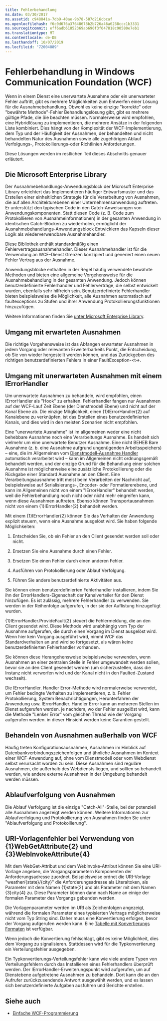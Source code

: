 ```yaml
---
title: Fehlerbehandlung
ms.date: 03/30/2017
ms.assetid: c948841a-7db9-40ae-9b78-587d216cbcaf
ms.openlocfilehash: f6c0d676a37648678b2b726a46a6238ccc1b3331
ms.sourcegitcommit: eff6adb61852369ab690f3f047818c90580e7eb1
ms.translationtype: MT
ms.contentlocale: de-DE
ms.lasthandoff: 10/07/2019
ms.locfileid: "72004889"
---
```

# <a name="error-handling-in-windows-communication-foundation-wcf"></a>Fehlerbehandlung in Windows Communication Foundation (WCF)

Wenn in einem Dienst eine unerwartete Ausnahme oder ein unerwarteter Fehler auftritt, gibt es mehrere Möglichkeiten zum Entwerfen einer Lösung für die Ausnahmebehandlung. Obwohl es keine einzige "korrekte" oder "bewährte Methode"-Fehler Behandlungslösung gibt, gibt es mehrere gültige Pfade, die Sie beachten müssen. Normalerweise wird empfohlen, eine Hybridlösung zu implementieren, die mehrere Ansätze in der folgenden Liste kombiniert. Dies hängt von der Komplexität der WCF-Implementierung, dem Typ und der Häufigkeit der Ausnahmen, der behandelten und nicht behandelten Natur des Ausnahmen sowie alle zugehörigen Ablauf Verfolgungs-, Protokollierungs-oder Richtlinien Anforderungen.

Diese Lösungen werden im restlichen Teil dieses Abschnitts genauer erläutert.

## <a name="the-microsoft-enterprise-library"></a>Die Microsoft Enterprise Library

Der Ausnahmebehandlungs-Anwendungsblock der Microsoft Enterprise Library erleichtert das Implementieren häufiger Entwurfsmuster und das Erstellen einer einheitlichen Strategie für die Verarbeitung von Ausnahmen, die auf allen Architekturebenen einer Unternehmensanwendung auftreten. Er unterstützt den typischen Code in den Catch-Anweisungen von Anwendungskomponenten. Statt diesen Code (z. B. Code zum Protokollieren von Ausnahmeinformationen) in der gesamten Anwendung in identischen Catch-Blöcken zu wiederholen, ermöglicht der Ausnahmebehandlungs-Anwendungsblock Entwicklern das Kapseln dieser Logik als wiederverwendbare Ausnahmehandler.

Diese Bibliothek enthält standardmäßig einen Fehlervertragsausnahmehandler. Dieser Ausnahmehandler ist für die Verwendung an WCF-Dienst Grenzen konzipiert und generiert einen neuen Fehler Vertrag aus der Ausnahme.

Anwendungsblöcke enthalten in der Regel häufig verwendete bewährte Methoden und bieten eine allgemeine Vorgehensweise für die Ausnahmebehandlung in der gesamten Anwendung. Jedoch können benutzerdefinierte Fehlerhandler und Fehlerverträge, die selbst entwickelt wurden, ebenfalls sehr hilfreich sein. Benutzerdefinierte Fehlerhandler bieten beispielsweise die Möglichkeit, alle Ausnahmen automatisch auf faultexceptions zu Stufen und ihrer Anwendung Protokollierungsfunktionen hinzuzufügen.

Weitere Informationen finden Sie [unter Microsoft Enterprise Library](https://docs.microsoft.com/previous-versions/msp-n-p/ff632023(v=pandp.10)).

## <a name="dealing-with-expected-exceptions"></a>Umgang mit erwarteten Ausnahmen

Die richtige Vorgehensweise ist das Abfangen erwarteter Ausnahmen in jedem Vorgang oder relevanten Erweiterbarkeits Punkt, die Entscheidung, ob Sie von wieder hergestellt werden können, und das Zurückgeben des richtigen benutzerdefinierten Fehlers in einer FaultException-\<t->.
  
## <a name="dealing-with-unexpected-exceptions-using-an-ierrorhandler"></a>Umgang mit unerwarteten Ausnahmen mit einem IErrorHandler

Um unerwartete Ausnahmen zu behandeln, wird empfohlen, einen IErrorHandler als "Hook" zu erhalten. Fehlerhandler fangen nur Ausnahmen auf der WCF-Lauf Zeit Ebene (der Dienstmodell Ebene) und nicht auf der Kanal Ebene ab. Die einzige Möglichkeit, einen {1}IErrorHandler{2} auf Kanalebene zu verknüpfen, ist das Erstellen eines benutzerdefinierten Kanals, und dies wird in den meisten Szenarien nicht empfohlen.

Eine "unerwartete Ausnahme" ist im allgemeinen weder eine nicht behebbare Ausnahme noch eine Verarbeitungs Ausnahme. Es handelt sich vielmehr um eine unerwartete Benutzer Ausnahme. Eine nicht BEHEB Bare Ausnahme (z. b. eine Ausnahme aufgrund ungenügenden Arbeitsspeichers) – eine, die im Allgemeinen vom [Dienstmodell-Ausnahme Handler](xref:System.ServiceModel.Dispatcher.ExceptionHandler) automatisch verarbeitet wird – kann im Allgemeinen nicht ordnungsgemäß behandelt werden, und der einzige Grund für die Behandlung einer solchen Ausnahme ist möglicherweise eine zusätzliche Protokollierung oder die Rückgabe einer Standard Ausnahme an den Client. Eine Verarbeitungsausnahme tritt meist beim Verarbeiten der Nachricht auf, beispielsweise auf Serialisierungs-, Encoder- oder Formatiererebene, und kann im Allgemeinen nicht von einem "IErrorHandler" behandelt werden, weil die Fehlerbehandlung noch nicht oder nicht mehr eingreifen kann, wenn diese Ausnahmen auftreten. Ebenso können Transportausnahmen nicht von einem {1}IErrorHandler{2} behandelt werden.

Mit einem {1}IErrorHandler{2} können Sie das Verhalten der Anwendung explizit steuern, wenn eine Ausnahme ausgelöst wird. Sie haben folgende Möglichkeiten:  

1. Entscheiden Sie, ob ein Fehler an den Client gesendet werden soll oder nicht.

2. Ersetzen Sie eine Ausnahme durch einen Fehler.

3. Ersetzen Sie einen Fehler durch einen anderen Fehler.

4. Ausführen von Protokollierung oder Ablauf Verfolgung.

5. Führen Sie andere benutzerdefinierte Aktivitäten aus.

Sie können einen benutzerdefinierten Fehlerhandler installieren, indem Sie ihn der ErrorHandlers-Eigenschaft der Kanalverteiler für den Dienst hinzufügen.  Es ist zulässig, mehrere Fehlerhandler zu verwenden. Sie werden in der Reihenfolge aufgerufen, in der sie der Auflistung hinzugefügt wurden.

{1}IErrorHandler.ProvideFault{2} steuert die Fehlermeldung, die an den Client gesendet wird. Diese Methode wird unabhängig vom Typ der Ausnahme aufgerufen, die durch einen Vorgang im Dienst ausgelöst wird. Wenn hier kein Vorgang ausgeführt wird, nimmt WCF das Standardverhalten an und wird so fortgesetzt, als wären keine benutzerdefinierten Fehlerhandler vorhanden.

Sie können diese Herangehensweise beispielsweise verwenden, wenn Ausnahmen an einer zentralen Stelle in Fehler umgewandelt werden sollen, bevor sie an den Client gesendet werden (um sicherzustellen, dass die Instanz nicht verworfen wird und der Kanal nicht in den Faulted-Zustand wechselt).

Die IErrorHandler. Handler Error-Methode wird normalerweise verwendet, um Fehler bedingte Verhalten zu implementieren, z. b. Fehler Protokollierung, System Benachrichtigungen, Herunterfahren der Anwendung usw. IErrorHandler. Handler Error kann an mehreren Stellen im Dienst aufgerufen werden. je nachdem, wo der Fehler ausgelöst wird, kann die Methode "Lenker Error" vom gleichen Thread wie der Vorgang aufgerufen werden. in dieser Hinsicht werden keine Garantien gestellt.

## <a name="dealing-with-exceptions-outside-wcf"></a>Behandeln von Ausnahmen außerhalb von WCF

Häufig treten Konfigurationsausnahmen, Ausnahmen im Hinblick auf Datenbankverbindungszeichenfolgen und ähnliche Ausnahmen im Kontext einer WCF-Anwendung auf, ohne vom Dienstmodell oder vom Webdienst selbst verursacht worden zu sein. Diese Ausnahmen sind reguläre Ausnahmen, die außerhalb des Webdiensts liegen, und sollten so behandelt werden, wie andere externe Ausnahmen in der Umgebung behandelt werden müssen.

## <a name="tracing-exceptions"></a>Ablaufverfolgung von Ausnahmen

Die Ablauf Verfolgung ist die einzige "Catch-All"-Stelle, bei der potenziell alle Ausnahmen angezeigt werden können. Weitere Informationen zur Ablaufverfolgung und Protokollierung von Ausnahmen finden Sie unter "Ablaufverfolgung und Protokollierung".

## <a name="uri-template-errors-when-using-webgetattribute-and-webinvokeattribute"></a>URI-Vorlagenfehler bei Verwendung von {1}WebGetAttribute{2} und {3}WebInvokeAttribute{4}

Mit dem WebGet-Attribut und dem WebInvoke-Attribut können Sie eine URI-Vorlage angeben, die Vorgangsparametern Komponenten der Anforderungsadresse zuordnet. Beispielsweise ordnet die URI-Vorlage "weather/{state}/{city}" die Anforderungsadresse als Literaltoken, als Parameter mit dem Namen {1}state{2} und als Parameter mit dem Namen {3}city{4} zu. Diese Parameter können dann nach Name an einige der formalen Parameter des Vorgangs gebunden werden.

Die Vorlagenparameter werden im URI als Zeichenfolgen angezeigt, während die formalen Parameter eines typisierten Vertrags möglicherweise nicht vom Typ String sind. Daher muss eine Konvertierung erfolgen, bevor der Vorgang aufgerufen werden kann. Eine [Tabelle mit Konvertierungs Formaten](wcf-web-http-programming-model-overview.md) ist verfügbar.

Wenn jedoch die Konvertierung fehlschlägt, gibt es keine Möglichkeit, dies dem Vorgang zu signalisieren. Stattdessen wird für die Typkonvertierung ein Verteilungsfehler ausgegeben.

Ein Typkonvertierungs-Verteilungsfehler kann wie viele andere Typen von Verteilungsfehlern durch das Installieren eines Fehlerhandlers überprüft werden. Der IErrorHandler-Erweiterungspunkt wird aufgerufen, um auf Dienstebene aufgetretene Ausnahmen zu behandeln. Dort kann die an den Aufrufer zurückzusendende Antwort ausgewählt werden, und es lassen sich benutzerdefinierte Aufgaben ausführen und Berichte erstellen.

## <a name="see-also"></a>Siehe auch

- [Einfache WCF-Programmierung](../basic-wcf-programming.md)
